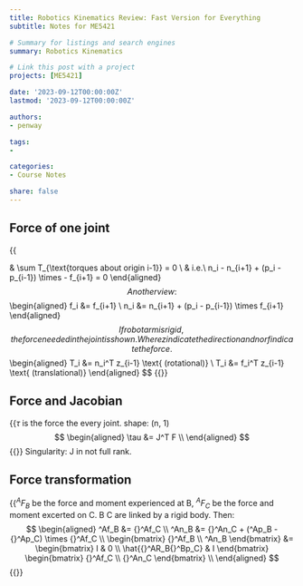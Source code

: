 ```yaml
---
title: Robotics Kinematics Review: Fast Version for Everything
subtitle: Notes for ME5421

# Summary for listings and search engines
summary: Robotics Kinematics

# Link this post with a project
projects: [ME5421]

date: '2023-09-12T00:00:00Z'
lastmod: '2023-09-12T00:00:00Z'

authors:
- penway

tags:
- 

categories:
- Course Notes

share: false
---
```


## Force of one joint
{{<math>}}
$$
\begin{aligned}
& \sum F = 0 \\
& i.e.\ f_i - f_{i+1} = 0 \\

& \sum T_{\text{torques about origin i-1}} = 0 \\
& i.e.\ n_i - n_{i+1} + (p_i - p_{i-1}) \times - f_{i+1} = 0
\end{aligned}
$$
Another view:
$$
\begin{aligned}
f_i &= f_{i+1} \\
n_i &= n_{i+1} + (p_i - p_{i-1}) \times f_{i+1}
\end{aligned}
$$
If robot arm is rigid, the force needed in the joint is shown. Where z indicate the direction and n or f indicate the force.
$$
\begin{aligned}
T_i &= n_i^T z_{i-1} \text{ (rotational)} \\
T_i &= f_i^T z_{i-1} \text{ (translational)}
\end{aligned}
$$
{{</math>}}

## Force and Jacobian
{{<math>}}
$\tau$ is the force the every joint. shape: (n, 1)
$$
\begin{aligned}
\tau &= J^T F \\
\end{aligned}
$$
{{</math>}}
Singularity: J in not full rank.

## Force transformation
{{<math>}}
Let $^AF_B$ be the force and moment experienced at B, $^AF_C$ be the force and moment excerted on C. B C are linked by a rigid body. Then:
$$
\begin{aligned}
^Af_B &= {}^Af_C \\
^An_B &= {}^An_C + (^Ap_B - {}^Ap_C) \times {}^Af_C \\
\begin{bmatrix} {}^Af_B \\ ^An_B \end{bmatrix} &= 
\begin{bmatrix} 
I & 0 \\
\hat{{}^AR_B{}^Bp_C} & I
\end{bmatrix}
\begin{bmatrix} {}^Af_C \\ {}^An_C \end{bmatrix} \\
\end{aligned}
$$
{{</math>}}

